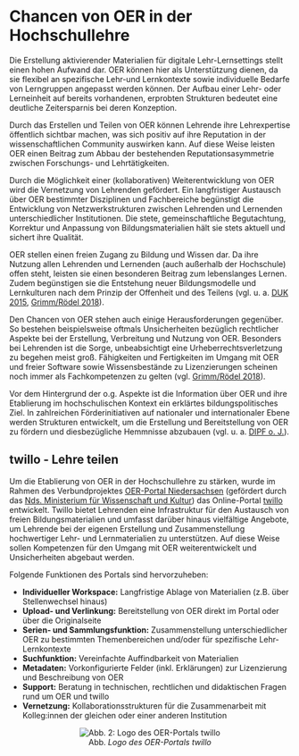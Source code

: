 # Chancen von OER in der Hochschullehre

Die Erstellung aktivierender Materialien für digitale Lehr-Lernsettings stellt einen hohen Aufwand dar. OER können hier als Unterstützung dienen, da sie flexibel an spezifische Lehr-und Lernkontexte sowie individuelle Bedarfe von Lerngruppen angepasst werden können. Der Aufbau einer Lehr- oder Lerneinheit auf bereits vorhandenen, erprobten Strukturen bedeutet eine deutliche Zeitersparnis bei deren Konzeption.

Durch das Erstellen und Teilen von OER können Lehrende ihre Lehrexpertise öffentlich sichtbar machen, was sich positiv auf ihre Reputation in der wissenschaftlichen Community auswirken kann. Auf diese Weise leisten OER einen Beitrag zum Abbau der bestehenden Reputationsasymmetrie zwischen Forschungs- und Lehrtätigkeiten.

Durch die Möglichkeit einer (kollaborativen) Weiterentwicklung von OER wird die Vernetzung von Lehrenden gefördert. Ein langfristiger Austausch über OER bestimmter Disziplinen und Fachbereiche begünstigt die Entwicklung von Netzwerkstrukturen zwischen Lehrenden und Lernenden unterschiedlicher Institutionen. Die stete, gemeinschaftliche Begutachtung, Korrektur und Anpassung von Bildungsmaterialien hält sie stets aktuell und sichert ihre Qualität.

OER stellen einen freien Zugang zu Bildung und Wissen dar. Da ihre Nutzung allen Lehrenden und Lernenden (auch außerhalb der Hochschule) offen steht, leisten sie einen besonderen Beitrag zum lebenslanges Lernen. Zudem begünstigen sie die Entstehung neuer Bildungsmodelle und Lernkulturen nach dem Prinzip der Offenheit und des Teilens (vgl. u. a. <a aria-label="Quellenlink Leitfaden OER" href="https://www.unesco.de/sites/default/files/2018-01/DUK_Leitfaden_OER_in_der_Hochschulbildung_2015_barrierefrei-1.pdf" target="_blank">DUK 2015</a>, <a aria-label="Quellenlink Grimm/Rödel" href="https://www.bibb.de/veroeffentlichungen/de/publication/download/8617" target="_blank">Grimm/Rödel 2018</a>).

Den Chancen von OER stehen auch einige Herausforderungen gegenüber. So bestehen beispielsweise oftmals Unsicherheiten bezüglich rechtlicher Aspekte bei der Erstellung, Verbreitung und Nutzung von OER. Besonders bei Lehrenden ist die Sorge, unbeabsichtigt eine Urheberrechtsverletzung zu begehen meist groß. Fähigkeiten und Fertigkeiten im Umgang mit OER und freier Software sowie Wissensbestände zu Lizenzierungen scheinen noch immer als Fachkompetenzen zu gelten (vgl. <a aria-label="Quellenlink Grimm/Rödel" href="https://www.bibb.de/veroeffentlichungen/de/publication/download/8617" target="_blank">Grimm/Rödel 2018</a>). 

Vor dem Hintergrund der o.g. Aspekte ist die Information über OER und ihre Etablierung im hochschulischen Kontext ein erklärtes bildungspolitisches Ziel. In zahlreichen Förderinitiativen auf nationaler und internationaler Ebene werden Strukturen entwickelt, um die Erstellung und Bereitstellung von OER zu fördern und diesbezügliche Hemmnisse abzubauen (vgl. u. a. <a aria-label="Quellenlink DIPF" href="https://open-educational-resources.de/" target="_blank">DIPF o. J.</a>).

## twillo - Lehre teilen

Um die Etablierung von OER in der Hochschullehre zu stärken, wurde im Rahmen des Verbundprojektes <a aria-describedby="Quellenlink" href="https://projects.tib.eu/oernds/projekt/" target="_blank">OER-Portal Niedersachsen</a> (gefördert durch das <a aria-label="Quellenlink" href="https://www.mwk.niedersachsen.de/" target="_blank">Nds. Ministerium für Wissenschaft und Kultur</a>) das Online-Portal <a aria-label="Quellenlink" href="http://www.oernds.de/" target="_blank">twillo</a> entwickelt. Twillo bietet Lehrenden eine Infrastruktur für den Austausch von freien Bildungsmaterialien und umfasst darüber hinaus vielfältige Angebote, um Lehrende bei der eigenen Erstellung und Zusammenstellung hochwertiger Lehr- und Lernmaterialien zu unterstützen. Auf diese Weise sollen Kompetenzen für den Umgang mit OER weiterentwickelt und Unsicherheiten abgebaut werden.

Folgende Funktionen des Portals sind hervorzuheben:

 * <b>Individueller Workspace:</b> Langfristige Ablage von Materialien (z.B. über Stellenwechsel hinaus)
 * <b>Upload- und Verlinkung:</b> Bereitstellung von OER direkt im Portal oder über die Originalseite
 * <b>Serien- und Sammlungsfunktion:</b> Zusammenstellung unterschiedlicher OER zu bestimmten Themenbereichen und/oder für spezifische Lehr-Lernkontexte
 * <b>Suchfunktion:</b> Vereinfachte Auffindbarkeit von Materialien
 * <b>Metadaten:</b> Vorkonfigurierte Felder (inkl. Erklärungen) zur Lizenzierung und Beschreibung von OER
 * <b>Support:</b> Beratung in technischen, rechtlichen und didaktischen Fragen rund um OER und twillo
 * <b>Vernetzung:</b> Kollaborationsstrukturen für die Zusammenarbeit mit Kolleg:innen der gleichen oder einer anderen Institution
 
<center><figure> 
 <img src="images/Logo_twillo_with_claim_dark.svg" alt="Abb. 2: Logo des OER-Portals twillo" title="Abb. 2: Logo des OER-Portals twillo"/>
 <figcaption style="text-align:center;font-size:14px;">Abb. <i>Logo des OER-Portals twillo</i></figcaption>
</figure></center> 
